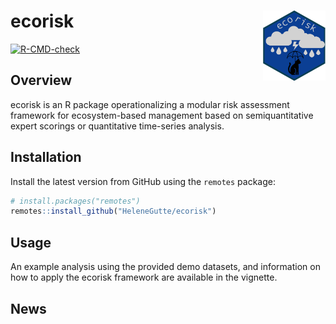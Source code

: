 
<!-- README.md is generated from README.Rmd. Please edit that file -->

# ecorisk <img src="figures/ecorisk_logo.png" align="right" width="100" height="112"/>

<!-- badges: start -->

[![R-CMD-check](https://github.com/HeleneGutte/ecorisk/actions/workflows/R-CMD-check.yaml/badge.svg)](https://github.com/HeleneGutte/ecorisk/actions/workflows/R-CMD-check.yaml)
<!-- badges: end -->

## Overview

ecorisk is an R package operationalizing a modular risk assessment
framework for ecosystem-based management based on semiquantitative
expert scorings or quantitative time-series analysis.

## Installation

Install the latest version from GitHub using the `remotes` package:

``` r
# install.packages("remotes")
remotes::install_github("HeleneGutte/ecorisk")
```

## Usage

An example analysis using the provided demo datasets, and information on
how to apply the ecorisk framework are available in the vignette.

## News

